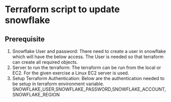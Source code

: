 # Terraform script to update snowflake

## Prerequisite
1. Snowflake User and password: There need to create a user in snowflake which will have the below access. The User is needed so that terraform can create all required objects.
2. Server to run the terraform: The terraform can be run from the local or EC2. For the given exercise a Linux EC2 server is used.
3. Setup Terraform Authentication: Below are the authentication needed to be setup in terraform environment variable.
	SNOWFLAKE_USER,SNOWFLAKE_PASSWORD,SNOWFLAKE_ACCOUNT,SNOWFLAKE_REGION
  
